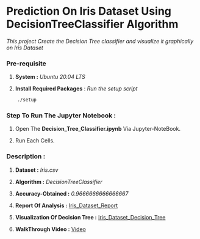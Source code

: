 # Prediction On Iris Dataset Using DecisionTreeClassifier Algorithm 

*This project Create the Decision Tree classifier and visualize it graphically on Iris Dataset*

### Pre-requisite

1. **System :** *Ubuntu 20.04 LTS*

2. **Install Required Packages** : *Run the setup script*

```bash
	./setup
```

### Step To Run The Jupyter Notebook :

1. Open The **Decision_Tree_Classifier.ipynb** Via Jupyter-NoteBook.

2. Run Each Cells.

### Description :

1. **Dataset :** *Iris.csv*

2. **Algorithm :** *DecisionTreeClassifier*

3. **Accuracy-Obtained :** *0.9666666666666667*

4. **Report Of Analysis :** [Iris_Dataset_Report](./Iris_Dataset_Report.html)

5. **Visualization Of Decision Tree :** [Iris_Dataset_Decision_Tree](./Iris_Dataset_Decision_Tree.png)

6. **WalkThrough Video :** [Video](./tree_iris.mp4)
